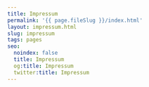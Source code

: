 ```yaml
---
title: Impressum
permalink: '{{ page.fileSlug }}/index.html'
layout: impressum.html
slug: impressum
tags: pages
seo:
  noindex: false
  title: Impressum
  og:title: Impressum
  twitter:title: Impressum
---
```



